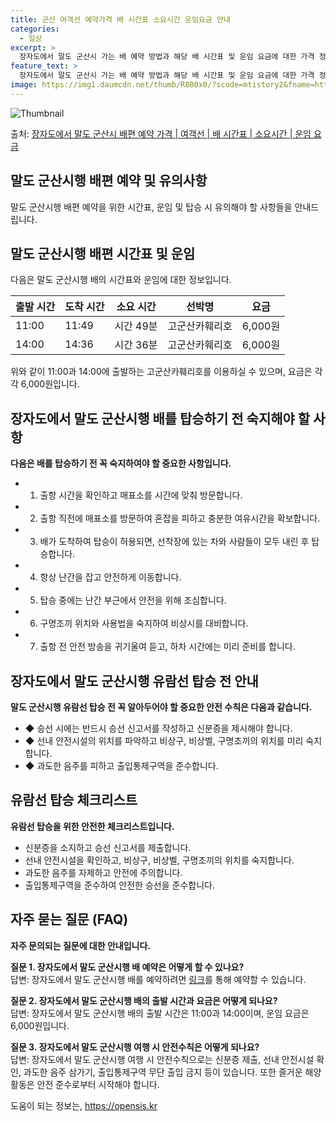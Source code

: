 ```yaml
---
title: 군산 여객선 예약가격 배 시간표 소요시간 운임요금 안내
categories:
  - 일상
excerpt: >
  장자도에서 말도 군산시 가는 배 예약 방법과 해당 배 시간표 및 운임 요금에 대한 가격 정보를 안내 드리겠습니다. 안전하고 재밋는 말도 군산시행 여행을 위해 아래 정보 참고하시기 바랍니다. 말도 군산시행 배편 예약하기 👈 클릭장자도에서 말도 군산시행 배 시간표출발 시간도착 시간소요 시간선박명요금11:0011:490시간 49분고군산카훼리호6,000원14:0014:360시간 36분고군산카훼리호6,000원말도 군산시행 배편 예약하기 👈 클릭장자도에서 말도 군산시행 여객선 탑승 시 이용수칙장자도에서 말도 군산시행 배를 탑승하기 전 꼭 숙지해야 할 사항들이 있습니다. 중요 내용: 1) 장자도에서 말도 군산시행 배 출항 시간을 확인하고 출항 시간에 맞춰 매표소를 방문합니다. 2) 선박이 출항 직전에 매표소를 방문하..
feature_text: >
  장자도에서 말도 군산시 가는 배 예약 방법과 해당 배 시간표 및 운임 요금에 대한 가격 정보를 안내 드리겠습니다. 안전하고 재밋는 말도 군산시행 여행을 위해 아래 정보 참고하시기 바랍니다. 말도 군산시행 배편 예약하기 👈 클릭장자도에서 말도 군산시행 배 시간표출발 시간도착 시간소요 시간선박명요금11:0011:490시간 49분고군산카훼리호6,000원14:0014:360시간 36분고군산카훼리호6,000원말도 군산시행 배편 예약하기 👈 클릭장자도에서 말도 군산시행 여객선 탑승 시 이용수칙장자도에서 말도 군산시행 배를 탑승하기 전 꼭 숙지해야 할 사항들이 있습니다. 중요 내용: 1) 장자도에서 말도 군산시행 배 출항 시간을 확인하고 출항 시간에 맞춰 매표소를 방문합니다. 2) 선박이 출항 직전에 매표소를 방문하..
image: https://img1.daumcdn.net/thumb/R800x0/?scode=mtistory2&fname=https%3A%2F%2Fblog.kakaocdn.net%2Fdn%2FH4d2U%2FbtsHCtsNHy2%2Ff1VW6EaoyVCHNtv24zkEm1%2Fimg.webp
---
```


![Thumbnail](https://img1.daumcdn.net/thumb/R800x0/?scode=mtistory2&fname=https%3A%2F%2Fblog.kakaocdn.net%2Fdn%2FH4d2U%2FbtsHCtsNHy2%2Ff1VW6EaoyVCHNtv24zkEm1%2Fimg.webp)

<p>출처: <a href="https://opensis.kr/entry/%EC%9E%A5%EC%9E%90%EB%8F%84%EC%97%90%EC%84%9C-%EB%A7%90%EB%8F%84-%EA%B5%B0%EC%82%B0%EC%8B%9C-%EB%B0%B0%ED%8E%B8-%EC%98%88%EC%95%BD-%EA%B0%80%EA%B2%A9-%EC%97%AC%EA%B0%9D%EC%84%A0-%EB%B0%B0-%EC%8B%9C%EA%B0%84%ED%91%9C-%EC%86%8C%EC%9A%94%EC%8B%9C%EA%B0%84-%EC%9A%B4%EC%9E%84-%EC%9A%94%EA%B8%88" rel="dofollow">장자도에서 말도 군산시 배편 예약 가격 | 여객선 | 배 시간표 | 소요시간 | 운임 요금</a> </p>

## 말도 군산시행 배편 예약 및 유의사항

말도 군산시행 배편 예약을 위한 시간표, 운임 및 탑승 시 유의해야 할 사항들을 안내드립니다.

## 말도 군산시행 배편 시간표 및 운임

다음은 말도 군산시행 배의 시간표와 운임에 대한 정보입니다.

**출발 시간** | **도착 시간** | **소요 시간** | **선박명** | **요금**  
---|---|---|---|---  
11:00 | 11:49 | 시간 49분 | 고군산카훼리호 | 6,000원  
14:00 | 14:36 | 시간 36분 | 고군산카훼리호 | 6,000원  
  
위와 같이 11:00과 14:00에 출발하는 고군산카훼리호를 이용하실 수 있으며, 요금은 각각 6,000원입니다.

## 장자도에서 말도 군산시행 배를 탑승하기 전 숙지해야 할 사항

**다음은 배를 탑승하기 전 꼭 숙지하여야 할 중요한 사항입니다.**

  * 1) 출항 시간을 확인하고 매표소를 시간에 맞춰 방문합니다. 
  * 2) 출항 직전에 매표소를 방문하여 혼잡을 피하고 충분한 여유시간을 확보합니다. 
  * 3) 배가 도착하여 탑승이 허용되면, 선착장에 있는 차와 사람들이 모두 내린 후 탑승합니다. 
  * 4) 항상 난간을 잡고 안전하게 이동합니다. 
  * 5) 탑승 중에는 난간 부근에서 안전을 위해 조심합니다. 
  * 6) 구명조끼 위치와 사용법을 숙지하여 비상시를 대비합니다. 
  * 7) 출항 전 안전 방송을 귀기울여 듣고, 하차 시간에는 미리 준비를 합니다. 

## 장자도에서 말도 군산시행 유람선 탑승 전 안내

**말도 군산시행 유람선 탑승 전 꼭 알아두어야 할 중요한 안전 수칙은 다음과 같습니다.**

  * ◆ 승선 시에는 반드시 승선 신고서를 작성하고 신분증을 제시해야 합니다. 
  * ◆ 선내 안전시설의 위치를 파악하고 비상구, 비상벨, 구명조끼의 위치를 미리 숙지합니다. 
  * ◆ 과도한 음주를 피하고 출입통제구역을 준수합니다. 

## 유람선 탑승 체크리스트

**유람선 탑승을 위한 안전한 체크리스트입니다.**

  * 신분증을 소지하고 승선 신고서를 제출합니다. 
  * 선내 안전시설을 확인하고, 비상구, 비상벨, 구명조끼의 위치를 숙지합니다. 
  * 과도한 음주를 자제하고 안전에 주의합니다. 
  * 출입통제구역을 준수하여 안전한 승선을 준수합니다. 

## 자주 묻는 질문 (FAQ)

**자주 문의되는 질문에 대한 안내입니다.**

**질문 1. 장자도에서 말도 군산시행 배 예약은 어떻게 할 수 있나요?**  
답변: 장자도에서 말도 군산시행 배를 예약하려면 [링크](https://opensis.kr/entry/%EC%9E%A5%EC%9E%90%EB%8F%84%EC%97%90%EC%84%9C-%EB%A7%90%EB%8F%84-%EA%B5%B0%EC%82%B0%EC%8B%9C-%EB%B0%B0%ED%8E%B8-%EC%98%88%EC%95%BD-%EA%B0%80%EA%B2%A9-%EC%97%AC%EA%B0%9D%EC%84%A0-%EB%B0%B0-%EC%8B%9C%EA%B0%84%ED%91%9C-%EC%86%8C%EC%9A%94%EC%8B%9C%EA%B0%84-%EC%9A%B4%EC%9E%84-%EC%9A%94%EA%B8%88)를 통해 예약할 수 있습니다.

**질문 2. 장자도에서 말도 군산시행 배의 출발 시간과 요금은 어떻게 되나요?**  
답변: 장자도에서 말도 군산시행 배의 출발 시간은 11:00과 14:00이며, 운임 요금은 6,000원입니다.

**질문 3. 장자도에서 말도 군산시행 여행 시 안전수칙은 어떻게 되나요?**  
답변: 장자도에서 말도 군산시행 여행 시 안전수칙으로는 신분증 제출, 선내 안전시설 확인, 과도한 음주 삼가기, 출입통제구역 무단 출입 금지
등이 있습니다. 또한 즐거운 해양활동은 안전 준수로부터 시작해야 합니다.

 

도움이 되는 정보는, <a href="https://opensis.kr" rel="dofollow">https://opensis.kr</a>


